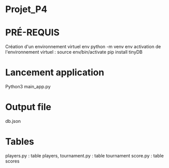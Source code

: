 # Projet_P4

# PRÉ-REQUIS 
Création d'un environnement virtuel env
python -m venv env
activation de l'environnement virtuel : source env/bin/activate
pip install tinyDB

# Lancement application
Python3 main_app.py

# Output file 
db.json

# Tables
players.py : table players,
tournament.py : table tournament
score.py : table scores
